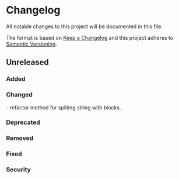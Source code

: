 # Changelog
All notable changes to this project will be documented in this file.

The format is based on [Keep a Changelog](http://keepachangelog.com/en/1.0.0/)
and this project adheres to [Semantic Versioning](http://semver.org/spec/v2.0.0.html).

## Unreleased
### Added
<for new features.>

### Changed
<for changes in existing functionality.>
- refactor method for spliting string with blocks.

### Deprecated
<for soon-to-be removed features.>

### Removed
<for now removed features.>

### Fixed
<for any bug fixes.>

### Security
<in case of vulnerabilities.>
